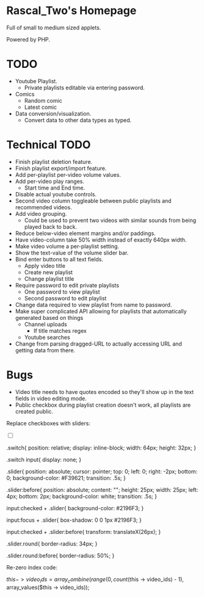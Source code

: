# Rascal_Two's Homepage

Full of small to medium sized applets.

Powered by PHP.

# TODO

- Youtube Playlist.
    - Private playlists editable via entering password.
- Comics
    - Random comic
    - Latest comic
- Data conversion/visualization.
    - Convert data to other data types as typed.

# Technical TODO

- Finish playlist deletion feature.
- Finish playlist export/import feature.
- Add per-playlist per-video volume values.
- Add per-video play ranges.
    - Start time and End time.
- Disable actual youtube controls.
- Second video column toggleable between public playlists and recommended videos.
- Add video grouping.
    - Could be used to prevent two videos with similar sounds from being played back to back.
- Reduce below-video element margins and/or paddings.
- Have video-column take 50% width instead of exactly 640px width.
- Make video volume a per-playlist setting.
- Show the text-value of the volume slider bar.
- Bind enter buttons to all text fields.
    - Apply video title
    - Create new playlist
    - Change playlist title
- Require password to edit private playlists
    - One password to view playlist
    - Second password to edit playlist
- Change data required to view playlist from name to password.
- Make super complicated API allowing for playlists that automatically generated based on things
    - Channel uploads
        - If title matches regex
    - Youtube searches
- Change from parsing dragged-URL to actually accessing URL and getting data from there.

# Bugs

- Video title needs to have quotes encoded so they'll show up in the text fields in video editing mode.
- Public checkbox during playlist creation doesn't work, all playlists are created public.

Replace checkboxes with sliders:

<label class="switch">
    <input type="checkbox" id="shuffle">
    <div class="slider round"></div>
</label>

.switch{
    position: relative;
    display: inline-block;
    width: 64px;
    height: 32px;
}

.switch input{
    display: none;
}

.slider{
    position: absolute;
    cursor: pointer;
    top: 0;
    left: 0;
    right: -2px;
    bottom: 0;
    background-color: #F39621;
    transition: .5s;
}

.slider:before{
    position: absolute;
    content: "";
    height: 25px;
    width: 25px;
    left: 4px;
    bottom: 2px;
    background-color: white;
    transition: .5s;
}

input:checked + .slider{
    background-color: #2196F3;
}

input:focus + .slider{
    box-shadow: 0 0 1px #2196F3;
}

input:checked + .slider:before{
    transform: translateX(26px);
}

.slider.round{
    border-radius: 34px;
}

.slider.round:before{
    border-radius: 50%;
}

Re-zero index code:

$this -> video_ids = array_combine(range(0, count($this -> video_ids) - 1), array_values($this -> video_ids));
